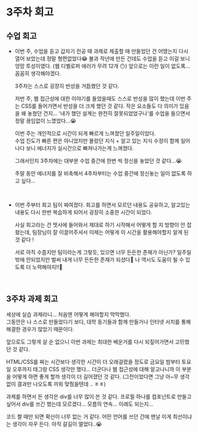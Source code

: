 <!-- 여기에 회고 내용을 작성해주세요 -->

# 3주차 회고

## 수업 회고

- 이번 주, 수업을 듣고 갑자기 전공 때 과제로 제출할 때 만들었던 건 어땠는지 다시 열어 보았는데 정말 형편없었다😂 불과 작년에 만든 건데도 수업을 듣고 이걸 보니 엉망 투성이였다. (웹 디벨로퍼 에러가 무려 12개 😶) 앞으로는 이런 일이 없도록... 꼼꼼히 생각해야겠다.

  3주차는 스스로 굉장히 반성을 거듭했던 것 같다.

  저번 주, 웹 접근성에 대한 이야기를 들었을때도 스스로 반성을 많이 했는데 이번 주는 CSS를 들어가면서 반성을 더 크게 했던 것 같다. 작은 요소들도 다 의미가 있음을 왜 놓쳤던 건지... '내가 했던 설계는 완전히 잘못되었었구나'를 수업을 들으면서 정말 끊임없이 느꼈었다...😭

  이번 주는 개인적으로 시간이 되게 빠르게 느껴졌던 일주일이었다.  
   수업 진도가 빠른 편은 아니었지만 몰랐던 지식 + 알고 있는 지식 수정이 함께 일어나다 보니 에너지가 실시간으로 빠져나가는게 느껴졌다.

  그래서인지 3주차에는 대부분 수업 중간에 한번 씩 정신을 놓았던 것 같다...😭

  주말 동안 에너지를 잘 비축해서 4주차부터는 수업 중간에 정신놓는 일이 없도록 하고 싶다...

<br>

- 이번 주부터 회고 팀이 짜여졌다. 회고를 하면서 모르던 내용도 공유하고, 알고있는 내용도 다시 한번 복습하게 되어서 굉장히 소중한 시간이 되었다.

  사실 회고라는 건 멋사에 들어와서 제대로 하기 시작해서 어떻게 할 지 방향이 안 잡혔는데, 팀장님이 잘 이끌어주셔서 이제는 어떻게 이 시간을 활용해야할지 알게 된 것 같다 !

  서로 아직 수줍지만 팀이라는게 그렇듯, 있으면 너무 든든한 존재가 아닌가? 일주일 밖에 안되었지만 벌써 내게 너무 든든한 존재가 되셨다🥰
  나 역시도 도움이 될 수 있도록 더 노력해야지!!🌟

  <br>

## 3주차 과제 회고

세상에 실습 과제라니... 처음엔 어떻게 해야할지 막막했다.  
그동안은 나 스스로 만들었다기 보다, 대학 동기들과 함께 만들거나 인터넷 서치를 통해 해결한 경우가 많았기 때문이다.

앞으로도 그렇게 살 순 없으니 이번 과제는 최대한 배운거를 다시 되짚어가면서 고민했던 것 같다.

HTML/CSS를 짜는 시간보다 생각한 시간이 더 오래걸렸을 정도로 금요일 밤부터 토요일 오후까지 태그랑 CSS 생각만 했다... 더군다나 웹 접근성에 대해 알고나니까 이 부분을 어떻게 하면 좋게 할까 생각이 더 길어졌던 것 같다.
(그전이었다면 그냥 아~무 생각없이 결과만 나오도록 끼워 맞췄을텐데 .. ㅎㅎ)

과제를 하면서 든 생각은 div를 너무 많이 쓴 것 같다. 프로필 하나를 컴포넌트로 만들고 싶어서 div를 쓰긴 했는데 모르겠다... 모름의 연속... 이래도 되는지...

코드 짤 때만 되면 확신이 너무 없는 거 같다. 어떤 언어를 쓰던 간에 맨날 이게 최선이냐는 생각이 자꾸 든다. 아직 갈길이 멀었다..😭
